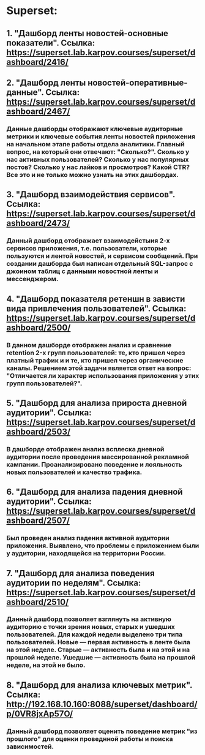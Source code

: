# Superset:
## 1. "Дашборд ленты новостей-основные показатели". Ссылка: https://superset.lab.karpov.courses/superset/dashboard/2416/
## 2. "Дашборд ленты новостей-оперативные-данные". Ссылка: https://superset.lab.karpov.courses/superset/dashboard/2467/
### Данные дашборды отображают ключевые аудиторные метрики и ключевые события ленты новостей приложения на начальном этапе работы отдела аналитики. Главный вопрос, на который они отвечают: "Сколько?". Сколько у нас активных пользователей? Сколько у нас популярных постов? Сколько у нас лайков и просмотров? Какой CTR? Все это и не только можно узнать на этих дашбордах.
## 3. "Дашборд взаимодействия сервисов". Ссылка: https://superset.lab.karpov.courses/superset/dashboard/2473/
### Данный дашборд отображает взаимодейстыия 2-х сервисов приложения, т.е. пользователи, которые пользуются и лентой новостей, и сервисом сообщений. При создании дашборда был написан отдельный SQL-запрос с джоином таблиц с данными новостной ленты и мессенджером.
## 4. "Дашборд показателя ретеншн в зависти вида привлечения пользователей". Ссылка: https://superset.lab.karpov.courses/superset/dashboard/2500/
### В данном дашборде отображен анализ и сравнение retention 2-х групп пользователей: те, кто пришел через платный трафик и и те, кто пришел через органические каналы. Решением этой задачи является ответ на вопрос: "Отличается ли характер использования приложения у этих групп пользователей?".
## 5. "Дашборд для анализа прироста дневной аудитории". Ссылка: https://superset.lab.karpov.courses/superset/dashboard/2503/
### В дашборде отображен анализ всплеска дневной аудитории после проведения массированной рекламной кампании. Проанализировано поведение и лояльность новых пользователей и качество трафика.
## 6. "Дашборд для анализа падения дневной аудитории". Ссылка: https://superset.lab.karpov.courses/superset/dashboard/2507/
### Был проведен анализ падения активной аудитории приложения. Выявлено, что проблемы с приложением были у аудитории, находящейся на территории России.
## 7. "Дашборд для анализа поведения аудитории по неделям". Ссылка: https://superset.lab.karpov.courses/superset/dashboard/2510/
### Данный дашборд позволяет взглянуть на активную аудиторию с точки зрения новых, старых и ушедших пользователей. Для каждой недели выделено три типа пользователей. Новые — первая активность в ленте была на этой неделе. Старые — активность была и на этой и на прошлой неделе. Ушедшие — активность была на прошлой неделе, на этой не было.
## 8. "Дашборд для анализа ключевых метрик". Ссылка: http://192.168.10.160:8088/superset/dashboard/p/0VR8jxAp57O/
### Данный дашборд позволяет оценить поведение метрик "из прошлого" для оценки проведнной работы и поиска зависимостей.
